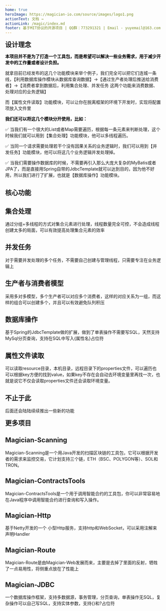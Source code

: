 ```yaml
---
home: true
heroImage: https://magician-io.com/source/images/logo1.png
actionText: 文档 →
actionLink: /magic/index.md
footer: 基于MIT协议的开源项目 | QQ群：773291321 | Email - yuyemail@163.com
---
```


<h2 style="margin:0px;">设计理念</h2>

<span style="color:#000000;font-weight:bold;">本项目并不是为了打造一个工具包，而是希望可以解决一些业务需求，用于减少开发中的工作量或者设计负担。</span>

就拿目前已经发布的这几个功能模块来举个例子，我们完全可以把它们连城一条线，【利用数据库操作模块从数据库查询数据】->【通过生产者处理后推送给消费者】->【消费者拿到数据后，利用集合处理、并发任务 这两个功能来消费数据、处理对应的业务逻辑】

而【属性文件读取】功能模块，可以让你在脱离框架的环境下开发时，实现将配置项放入文件里

<span style="color:#000000;font-weight:bold;">我们还可以将这几个模块分开使用，比如：</span>

✅ 当我们有一个很大的List或者Map需要遍历，根据每一条元素来判断处理，这个时候我们就可以用到【集合处理】功能模块，他可以多线程遍历。

✅ 当同一个请求需要处理若干个没有因果关系的业务逻辑时，我们可以用到【并发任务】功能模块，他可以将这几个业务逻辑并发处理掉。

✅ 当我们需要操作数据库的时候，不需要再引入那么大庞大复杂的MyBatis或者JPA了，而是直接用Spring自带的JdbcTemplate就可以达到目的，因为他不好用，所以我们进行了扩展，也就是【数据库操作】功能模块。

<!-- <h1 style="width:100%;text-align:center;">更多项目</h1> -->
<br/>

<h2 style="margin:0px;">核心功能</h2>
<div class="features" style="border:0px;margin-top:0px;padding-top:0px;">
  <div class="feature">
    <h2>集合处理</h2>
    <p>通过分组+多线程的方式对集合元素进行处理，线程数量完全可控，不会造成线程创建太多的局面，可以有效提高处理集合元素的效率</p>
  </div>
  <div class="feature">
    <h2>并发任务</h2>
    <p>
      对于需要并发处理的多个任务，不需要自己创建与管理线程，只需要专注在业务逻辑上
    </p>
  </div>
  <div class="feature">
    <h2>生产者与消费者模型</h2>
    <p>
      采用多对多模型，多个生产者可以对应多个消费者，这样的对应关系为一组，而这样的组合可以创建多个，并且可以有效避免队列积压
    </p>
  </div>
  <div class="feature">
    <h2>数据库操作</h2>
    <p>
      基于Spring的JdbcTemplate做的扩展，做到了单表操作不需要写SQL，天然支持MySql分页查询，支持在SQL中写入{属性名}占位符
    </p>
  </div>
  <div class="feature">
    <h2>属性文件读取</h2>
    <p>
      可以读取resource目录，本机目录，远程目录下的properties文件，可以遍历也可以根据key方便的找到value，如果key不存在会自动去环境变量里再找一次，也就是说它不仅会读取properties文件还会读取环境变量。
    </p>
  </div>
  <div class="feature">
    <h2>不止于此</h2>
    <p>
      后面还会陆陆续续推出一些新的功能
    </p>
  </div>
</div>
<!-- <h2 style="margin:0px;">Web开发</h2>
<div class="features" style="border:0px;margin-top:0px;padding-top:0px;">
  <div class="feature">
    <h2>Magician-Http</h2>
    <p>基于Netty开发的一个 小型Http服务，支持http和WebSocket，可以采用注解来声明Handler</p>
  </div>
  <div class="feature">
    <h2>Magician-Route</h2>
    <p>Magician-Route是由Magician-Web发展而来，主要是去掉了里面的反射，牺牲了一点易用性，将侧重点放在了性能上</p>
  </div>
  <div class="feature">
    <h2>Magician-JDBC</h2>
    <p>一个数据库操作框架，支持多数据源，事务管理，分页查询，单表操作无SQL，复杂操作可以自己写SQL，支持实体参数，支持{}和?占位符</p>
  </div>
</div> -->

<!-- <h1 style="width:100%;text-align:center;">Magician-DataProcessing</h1> -->
<h2 style="margin:0px;">更多项目</h2>

<div class="features" style="border:0px;margin-top:0px;padding-top:0px;">
  <div class="feature">
    <h2>Magician-Scanning</h2>
    <p>
      Magician-Scanning是一个用Java开发的扫描区块链的工具包，它可以根据开发者的需求来监控交易，它计划支持三个链，ETH（BSC、POLYGON等）、SOL和TRON。
    </p>
  </div>
  <div class="feature">
    <h2>Magician-ContractsTools</h2>
    <p>
      Magician-ContractsTools是一个用于调用智能合约的工具包，你可以非常容易地在Java程序中调用智能合约进行查询和写入操作。
    </p>
  </div>
  <div class="feature">
    <h2>Magician-Http</h2>
    <p>基于Netty开发的一个 小型Http服务，支持http和WebSocket，可以采用注解来声明Handler</p>
  </div>
  <div class="feature">
    <h2>Magician-Route</h2>
    <p>Magician-Route是由Magician-Web发展而来，主要是去掉了里面的反射，牺牲了一点易用性，将侧重点放在了性能上</p>
  </div>
  <div class="feature">
    <h2>Magician-JDBC</h2>
    <p>一个数据库操作框架，支持多数据源，事务管理，分页查询，单表操作无SQL，复杂操作可以自己写SQL，支持实体参数，支持{}和?占位符</p>
  </div>
  <div class="feature">
    <h2>&nbsp;</h2>
    <p>&nbsp;</p>
  </div>
</div>